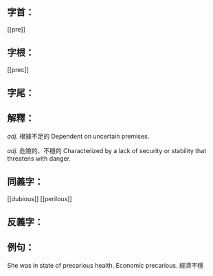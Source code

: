 
## 字首：
[[pre]]

## 字根：
[[prec]]

## 字尾：


## 解釋：
*adj.*
根據不足的
Dependent on uncertain premises.

*adj.*
危險的、不穩的
Characterized by a lack of security or stability that threatens with danger.
## 同義字：
[[dubious]]
[[perilous]]

## 反義字：

## 例句：
She was in state of precarious health.
Economic precarious. 經濟不穩



